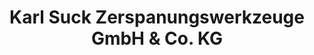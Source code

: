 ---
title: "Karl Suck Zerspanungswerkzeuge GmbH & Co. KG"
url: /dachau/karl-suck-zerspanungswerkzeuge-gmbh-und-co-kg/
shop: Baustoffe
---